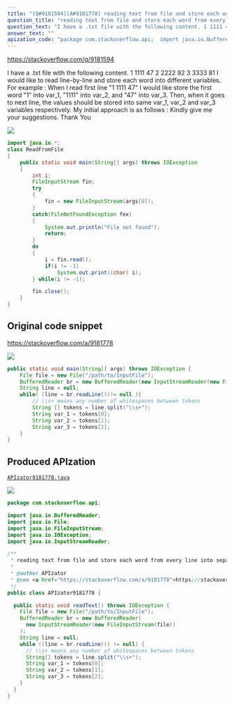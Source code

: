 ```yaml
---
title: "[Q#9181594][A#9181778] reading text from file and store each word from every line into separate variables"
question_title: "reading text from file and store each word from every line into separate variables"
question_text: "I have a .txt file with the following content. 1 1111 47 2 2222 92 3 3333 81 I would like to read line-by-line and store each word into different variables. For example : When I read first line \"1 1111 47\" I would like store the first word \"1\" into var_1, \"1111\" into var_2, and \"47\" into var_3. Then, when it goes to next line, the values should be stored into same var_1, var_2 and var_3 variables respectively. My initial approach is as follows : Kindly give me your suggestions. Thank You"
answer_text: ""
apization_code: "package com.stackoverflow.api;  import java.io.BufferedReader; import java.io.File; import java.io.FileInputStream; import java.io.IOException; import java.io.InputStreamReader;  /**  * reading text from file and store each word from every line into separate variables  *  * @author APIzator  * @see <a href=\"https://stackoverflow.com/a/9181778\">https://stackoverflow.com/a/9181778</a>  */ public class APIzator9181778 {    public static void readText() throws IOException {     File file = new File(\"/path/to/InputFile\");     BufferedReader br = new BufferedReader(       new InputStreamReader(new FileInputStream(file))     );     String line = null;     while ((line = br.readLine()) != null) {       // \\\\s+ means any number of whitespaces between tokens       String[] tokens = line.split(\"\\\\s+\");       String var_1 = tokens[0];       String var_2 = tokens[1];       String var_3 = tokens[2];     }   } }"
---
```


https://stackoverflow.com/q/9181594

I have a .txt file with the following content.
1 1111 47
2 2222 92
3 3333 81
I would like to read line-by-line and store each word into different variables.
For example : When I read first line &quot;1 1111 47&quot; I would like store the first word &quot;1&quot; into var_1, &quot;1111&quot; into var_2, and &quot;47&quot; into var_3. Then, when it goes to next line, the values should be stored into same var_1, var_2 and var_3 variables respectively.
My initial approach is as follows :
Kindly give me your suggestions. Thank You


<div class="code-logo"><img src="/stackoverflow.png" /></div>

```java
import java.io.*;
class ReadFromFile
{
    public static void main(String[] args) throws IOException
    {
        int i;
        FileInputStream fin;
        try
        {
            fin = new FileInputStream(args[0]);
        }
        catch(FileNotFoundException fex)
        {
            System.out.println("File not found");
            return;
        }
        do 
        {
            i = fin.read();
            if(i != -1) 
                System.out.print((char) i);
        } while(i != -1);

        fin.close();
    }
}
```


## Original code snippet

https://stackoverflow.com/a/9181778



<div class="code-logo"><img src="/stackoverflow.png" /></div>

```java
public static void main(String[] args) throws IOException {
    File file = new File("/path/to/InputFile");
    BufferedReader br = new BufferedReader(new InputStreamReader(new FileInputStream(file)));
    String line = null;
    while( (line = br.readLine())!= null ){
        // \\s+ means any number of whitespaces between tokens
        String [] tokens = line.split("\\s+");
        String var_1 = tokens[0];
        String var_2 = tokens[1];
        String var_3 = tokens[2];
    }
}
```

## Produced APIzation

[`APIzator9181778.java`](https://github.com/pasqualesalza/apization-temp/raw/main/data/search/APIzator9181778.java)

<div class="code-logo"><img src="/apizator.png" /></div>

```java
package com.stackoverflow.api;

import java.io.BufferedReader;
import java.io.File;
import java.io.FileInputStream;
import java.io.IOException;
import java.io.InputStreamReader;

/**
 * reading text from file and store each word from every line into separate variables
 *
 * @author APIzator
 * @see <a href="https://stackoverflow.com/a/9181778">https://stackoverflow.com/a/9181778</a>
 */
public class APIzator9181778 {

  public static void readText() throws IOException {
    File file = new File("/path/to/InputFile");
    BufferedReader br = new BufferedReader(
      new InputStreamReader(new FileInputStream(file))
    );
    String line = null;
    while ((line = br.readLine()) != null) {
      // \\s+ means any number of whitespaces between tokens
      String[] tokens = line.split("\\s+");
      String var_1 = tokens[0];
      String var_2 = tokens[1];
      String var_3 = tokens[2];
    }
  }
}

```